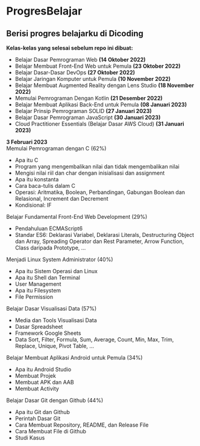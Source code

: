 # ProgresBelajar
Berisi progres belajarku di Dicoding
--

**Kelas-kelas yang selesai sebelum repo ini dibuat:**  
* Belajar Dasar Pemrograman Web **(14 Oktober 2022)**  
* Belajar Membuat Front-End Web untuk Pemula **(23 Oktober 2022)**  
* Belajar Dasar-Dasar DevOps **(27 Oktober 2022)**  
* Belajar Jaringan Komputer untuk Pemula **(10 November 2022)**  
* Belajar Membuat Augmented Reality dengan Lens Studio **(18 November 2022)**  
* Memulai Pemrograman Dengan Kotlin **(21 Desember 2022)**  
* Belajar Membuat Aplikasi Back-End untuk Pemula **(08 Januari 2023)**  
* Belajar Prinsip Pemrograman SOLID **(27 Januari 2023)**  
* Belajar Dasar Pemrograman JavaScript **(30 Januari 2023)**  
* Cloud Practitioner Essentials (Belajar Dasar AWS Cloud) **(31 Januari 2023)**  

**3 Februari 2023**  
Memulai Pemrograman dengan C (62%)
* Apa itu C
* Program yang mengembalikan nilai dan tidak mengembalikan nilai
* Mengisi nilai riil dan char dengan inisialisasi dan assignment
* Apa itu konstanta
* Cara baca-tulis dalam C
* Operasi: Aritmatika, Boolean, Perbandingan, Gabungan Boolean dan Relasional, Increment dan Decrement
* Kondisional: IF

Belajar Fundamental Front-End Web Development (29%)
* Pendahuluan ECMAScript6
* Standar ES6: Deklarasi Variabel, Deklarasi Literals, Destructuring Object dan Array, Spreading Operator dan Rest Parameter, Arrow Function, Class daripada Prototype, ...

Menjadi Linux System Administrator (40%)
* Apa itu Sistem Operasi dan Linux
* Apa itu Shell dan Terminal
* User Management
* Apa itu Filesystem
* File Permission

Belajar Dasar Visualisasi Data (57%)
* Media dan Tools Visualisasi Data
* Dasar Spreadsheet
* Framework Google Sheets
* Data Sort, Filter, Formula, Sum, Average, Count, Min, Max, Trim, Replace, Unique, Pivot Table, ...

Belajar Membuat Aplikasi Android untuk Pemula (34%)
* Apa itu Android Studio
* Membuat Projek
* Membuat APK dan AAB
* Membuat Activity

Belajar Dasar Git dengan Github (44%)
* Apa itu Git dan Github
* Perintah Dasar Git
* Cara Membuat Repository, README, dan Release File
* Cara Membuat File di Github
* Studi Kasus

